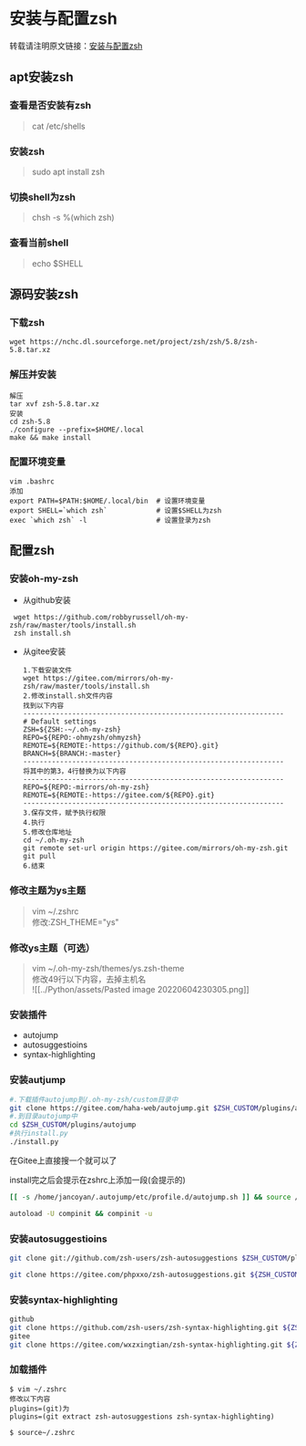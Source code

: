# 安装与配置zsh

转载请注明原文链接：[安装与配置zsh](https://www.wangt.cc//2021/11/%E5%AE%89%E8%A3%85%E4%B8%8E%E9%85%8D%E7%BD%AEzsh/)


## apt安装zsh

### 查看是否安装有zsh

> cat /etc/shells

### 安装zsh

> sudo apt install zsh

### 切换shell为zsh

> chsh -s %(which zsh)

### 查看当前shell

> echo $SHELL

## 源码安装zsh

### 下载zsh

```
wget https://nchc.dl.sourceforge.net/project/zsh/zsh/5.8/zsh-5.8.tar.xz
```

### 解压并安装

```
解压
tar xvf zsh-5.8.tar.xz
安装
cd zsh-5.8
./configure --prefix=$HOME/.local
make && make install
```

### 配置环境变量

```
vim .bashrc
添加
export PATH=$PATH:$HOME/.local/bin	# 设置环境变量
export SHELL=`which zsh`      		# 设置$SHELL为zsh
exec `which zsh` -l           		# 设置登录为zsh
```

## 配置zsh

### 安装oh-my-zsh

-   从github安装

```
 wget https://github.com/robbyrussell/oh-my-zsh/raw/master/tools/install.sh
 zsh install.sh
```

-   从gitee安装
    
    ```
    1.下载安装文件
    wget https://gitee.com/mirrors/oh-my-zsh/raw/master/tools/install.sh
    2.修改install.sh文件内容
    找到以下内容
    ----------------------------------------------------------------
    # Default settings
    ZSH=${ZSH:-~/.oh-my-zsh}
    REPO=${REPO:-ohmyzsh/ohmyzsh}
    REMOTE=${REMOTE:-https://github.com/${REPO}.git}
    BRANCH=${BRANCH:-master}
    ----------------------------------------------------------------
    将其中的第3，4行替换为以下内容
    ----------------------------------------------------------------
    REPO=${REPO:-mirrors/oh-my-zsh}
    REMOTE=${REMOTE:-https://gitee.com/${REPO}.git}
    ----------------------------------------------------------------
    3.保存文件，赋予执行权限
    4.执行
    5.修改仓库地址
    cd ~/.oh-my-zsh
    git remote set-url origin https://gitee.com/mirrors/oh-my-zsh.git
    git pull
    6.结束
    ```

### 修改主题为ys主题

> vim ~/.zshrc  
> 修改:ZSH_THEME="ys"

### 修改ys主题（可选）

> vim ~/.oh-my-zsh/themes/ys.zsh-theme  
> 修改49行以下内容，去掉主机名  
> ![[../Python/assets/Pasted image 20220604230305.png]]

### 安装插件

-   autojump
-   autosuggestioins
-   syntax-highlighting

### 安装autjump

```bash
#.下载插件autojump到/.oh-my-zsh/custom目录中 
git clone https://gitee.com/haha-web/autojump.git $ZSH_CUSTOM/plugins/autojump 
#.到目录autojump中 
cd $ZSH_CUSTOM/plugins/autojump 
#执行install.py 
./install.py
```

在Gitee上直接搜一个就可以了

install完之后会提示在zshrc上添加一段(会提示的)

```bash
[[ -s /home/jancoyan/.autojump/etc/profile.d/autojump.sh ]] && source /home/jancoyan/.autojump/etc/profile.d/autojump.sh

autoload -U compinit && compinit -u  
```



### 安装autosuggestioins

```bash
git clone git://github.com/zsh-users/zsh-autosuggestions $ZSH_CUSTOM/plugins/zsh-autosuggestions
```

```bash
git clone https://gitee.com/phpxxo/zsh-autosuggestions.git ${ZSH_CUSTOM}/plugins/zsh-autosuggestions
```

### 安装syntax-highlighting

```bash
github
git clone https://github.com/zsh-users/zsh-syntax-highlighting.git ${ZSH_CUSTOM:-~/.oh-my-zsh/custom}/plugins/zsh-syntax-highlighting
gitee
git clone https://gitee.com/wxzxingtian/zsh-syntax-highlighting.git ${ZSH_CUSTOM:-~/.oh-my-zsh/custom}/plugins/zsh-syntax-highlighting
```

### 加载插件

```
$ vim ~/.zshrc
修改以下内容
plugins=(git)为
plugins=(git extract zsh-autosuggestions zsh-syntax-highlighting)

$ source~/.zshrc
```